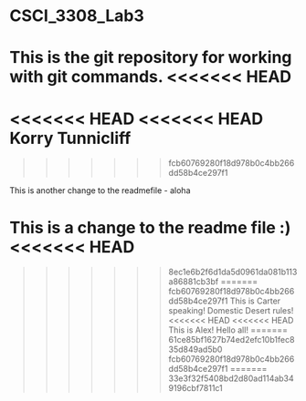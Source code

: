 # CSCI_3308_Lab3
This is the git repository for working with git commands.
<<<<<<< HEAD
=======
<<<<<<< HEAD
<<<<<<< HEAD
Korry Tunnicliff
=======
>>>>>>> fcb60769280f18d978b0c4bb266dd58b4ce297f1

This is another change to the readmefile - aloha

This is a change to the readme file :)
<<<<<<< HEAD
=======
>>>>>>> 8ec1e6b2f6d1da5d0961da081b113a86881cb3bf
=======
>>>>>>> fcb60769280f18d978b0c4bb266dd58b4ce297f1
This is Carter speaking! Domestic Desert rules!
<<<<<<< HEAD
<<<<<<< HEAD
This is Alex! Hello all!
=======
>>>>>>> 61ce85bf1627b74ed2efc10b1fec835d849ad5b0
>>>>>>> fcb60769280f18d978b0c4bb266dd58b4ce297f1
=======
>>>>>>> 33e3f32f5408bd2d80ad114ab349196cbf7811c1
